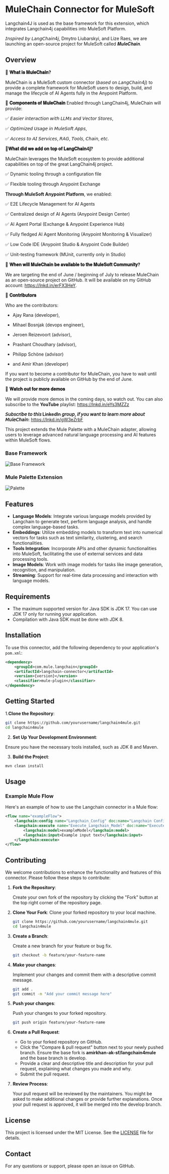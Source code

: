 # MuleChain Connector for MuleSoft

Langchain4J is used as the base framework for this extension, which integrates Langchain4j capabilities into MuleSoft Platform.

𝘐𝘯𝘴𝘱𝘪𝘳𝘦𝘥 𝘣𝘺 𝘓𝘢𝘯𝘨𝘊𝘩𝘢𝘪𝘯4𝘫, Dmytro Liubarskyi, and Lize Raes, we are launching an open-source project for MuleSoft called 𝑴𝒖𝒍𝒆𝑪𝒉𝒂𝒊𝒏. 

## Overview

 🚩 **𝐖𝐡𝐚𝐭 𝐢𝐬 𝐌𝐮𝐥𝐞𝐂𝐡𝐚𝐢𝐧?**

MuleChain is a MuleSoft custom connector (𝘣𝘢𝘴𝘦𝘥 on 𝘓𝘢𝘯𝘨𝘊𝘩𝘢𝘪𝘯4𝘫) to provide a complete framework for MuleSoft users to design, build, and manage the lifecycle of AI Agents fully in the Anypoint Platform. 

📌 **𝐂𝐨𝐦𝐩𝐨𝐧𝐞𝐧𝐭𝐬 𝐨𝐟 𝐌𝐮𝐥𝐞𝐂𝐡𝐚𝐢𝐧**
Enabled through LangChain4j, MuleChain will provide:

✅ 𝘌𝘢𝘴𝘪𝘦𝘳 𝘪𝘯𝘵𝘦𝘳𝘢𝘤𝘵𝘪𝘰𝘯 𝘸𝘪𝘵𝘩 𝘓𝘓𝘔𝘴 𝘢𝘯𝘥 𝘝𝘦𝘤𝘵𝘰𝘳 𝘚𝘵𝘰𝘳𝘦𝘴, 

✅ 𝘖𝘱𝘵𝘪𝘮𝘪𝘻𝘦𝘥 𝘜𝘴𝘢𝘨𝘦 𝘪𝘯 𝘔𝘶𝘭𝘦𝘚𝘰𝘧𝘵 𝘈𝘱𝘱𝘴, 

✅ 𝘈𝘤𝘤𝘦𝘴𝘴 𝘵𝘰 𝘈𝘐 𝘚𝘦𝘳𝘷𝘪𝘤𝘦𝘴, 𝘙𝘈𝘎, 𝘛𝘰𝘰𝘭𝘴, 𝘊𝘩𝘢𝘪𝘯, 𝘦𝘵𝘤.


🔀**𝐖𝐡𝐚𝐭 𝐝𝐢𝐝 𝐰𝐞 𝐚𝐝𝐝 𝐨𝐧 𝐭𝐨𝐩 𝐨𝐟 𝐋𝐚𝐧𝐠𝐂𝐡𝐚𝐢𝐧4𝐣?**

MuleChain leverages the MuleSoft ecosystem to provide additional capabilities on top of the great LangChain4j project. 

✅ Dynamic tooling through a configuration file

✅ Flexible tooling through Anypoint Exchange

**Through MuleSoft Anypoint Platform**, we enabled:

✅ E2E Lifecycle Management for AI Agents

✅ Centralized design of AI Agents (Anypoint Design Center)

✅ AI Agent Portal (Exchange & Anypoint Experience Hub)

✅ Fully fledged AI Agent Monitoring (Anypoint Monitoring & Visualizer)

✅ Low Code IDE (Anypoint Studio & Anypoint Code Builder)

✅ Unit-testing framework (MUnit, currently only in Studio)


🔐 **𝐖𝐡𝐞𝐧 𝐰𝐢𝐥𝐥 𝐌𝐮𝐥𝐞𝐂𝐡𝐚𝐢𝐧 𝐛𝐞 𝐚𝐯𝐚𝐢𝐥𝐚𝐛𝐥𝐞 𝐭𝐨 𝐭𝐡𝐞 𝐌𝐮𝐥𝐞𝐒𝐨𝐟𝐭 𝐂𝐨𝐦𝐦𝐮𝐧𝐢𝐭𝐲?**

We are targeting the end of June / beginning of July to release MuleChain as an open-source project on GitHub. It will be available on my GitHub account: https://lnkd.in/erFX3HeY. 


 👻 **𝐂𝐨𝐧𝐭𝐫𝐢𝐛𝐮𝐭𝐨𝐫𝐬**

Who are the contributors: 

- Ajay Rana (developer), 

- Mihael Bosnjak (devops engineer), 

- Jeroen Reizevoort (advisor), 

- Prashant Choudhary (advisor), 

- Philipp Schöne (advisor)

- and Amir Khan (developer)

If you want to become a contributor for MuleChain, you have to wait until the project is publicly available on GitHub by the end of June. 

🎥 **𝐖𝐚𝐭𝐜𝐡 𝐨𝐮𝐭 𝐟𝐨𝐫 𝐦𝐨𝐫𝐞 𝐝𝐞𝐦𝐨𝐬**

We will provide more demos in the coming days, so watch out. You can also subscribe to the **YouTube** playlist: https://lnkd.in/eYs3MZZz

**𝘚𝘶𝘣𝘴𝘤𝘳𝘪𝘣𝘦 𝘵𝘰 𝘵𝘩𝘪𝘴 LinkedIn 𝘨𝘳𝘰𝘶𝘱, 𝘪𝘧 𝘺𝘰𝘶 𝘸𝘢𝘯𝘵 𝘵𝘰 𝘭𝘦𝘢𝘳𝘯 𝘮𝘰𝘳𝘦 𝘢𝘣𝘰𝘶𝘵 𝘔𝘶𝘭𝘦𝘊𝘩𝘢𝘪𝘯**: https://lnkd.in/gW3eZrbF


This project extends the Mule Palette with a MuleChain adapter, allowing users to leverage advanced natural language processing and AI features within MuleSoft flows.

### Base Framework

![Base Framework](assets/connector_overview.png)

### Mule Palette Extension

![Palette](assets/connector_operations.png)

## Features

- **Language Models**: Integrate various language models provided by Langchain to generate text, perform language analysis, and handle complex language-based tasks.
- **Embeddings**: Utilize embedding models to transform text into numerical vectors for tasks such as text similarity, clustering, and search functionalities.
- **Tools Integration**: Incorporate APIs and other dynamic functionalities into MuleSoft, facilitating the use of external services and data processing tools.
- **Image Models**: Work with image models for tasks like image generation, recognition, and manipulation.
- **Streaming**: Support for real-time data processing and interaction with language models.

## Requirements

- The maximum supported version for Java SDK is JDK 17. You can use JDK 17 only for running your application.
- Compilation with Java SDK must be done with JDK 8.

## Installation

To use this connector, add the following dependency to your application's `pom.xml`:

```xml
<dependency>
    <groupId>com.mule.langchain</groupId>
    <artifactId>langchain-connector</artifactId>
    <version>{version}</version>
    <classifier>mule-plugin</classifier>
</dependency>
```

## Getting Started

1.**Clone the Repository**:

```bash
git clone https://github.com/yourusername/langchain4mule.git
cd langchain4mule
```

2. **Set Up Your Development Environment**:

Ensure you have the necessary tools installed, such as JDK 8 and Maven.

3. **Build the Project**:

```bash
mvn clean install
```

## Usage

### Example Mule Flow

Here's an example of how to use the Langchain connector in a Mule flow:

```xml
<flow name="exampleFlow">
    <langchain:config name="Langchain_Config" doc:name="Langchain Config"/>
    <langchain:execute name="Execute_Langchain_Model" doc:name="Execute Langchain Model">
        <langchain:model>exampleModel</langchain:model>
        <langchain:input>Example input text</langchain:input>
    </langchain:execute>
</flow>
```

## Contributing

We welcome contributions to enhance the functionality and features of this connector. Please follow these steps to contribute:

1. **Fork the Repository**:

   Create your own fork of the repository by clicking the "Fork" button at the top right corner of the repository page.

2. **Clone Your Fork**: Clone your forked repository to your local machine.
   ```bash
   git clone https://github.com/yourusername/langchain4mule.git
   cd langchain4mule
   ```
3. **Create a Branch**:

   Create a new branch for your feature or bug fix.

   ```bash
   git checkout -b feature/your-feature-name
   ```

4. **Make your changes**:

   Implement your changes and commit them with a descriptive commit message.

   ```bash
   git add .
   git commit -m "Add your commit message here"
   ```

5. **Push your changes**:

   Push your changes to your forked repository.

   ```bash
   git push origin feature/your-feature-name
   ```

6. **Create a Pull Request**:

   - Go to your forked repository on GitHub.
   - Click the "Compare & pull request" button next to your newly pushed branch.
     Ensure the base fork is **amirkhan-ak-sf/langchain4mule** and the base branch is develop.
   - Provide a clear and descriptive title and description for your pull request, explaining what changes you made and why.
   - Submit the pull request.

7. **Review Process**:

   Your pull request will be reviewed by the maintainers. You might be asked to make additional changes or provide further explanations.
   Once your pull request is approved, it will be merged into the develop branch.

## License

This project is licensed under the MIT License. See the [LICENSE](LICENSE) file for details.

## Contact

For any questions or support, please open an issue on GitHub.
